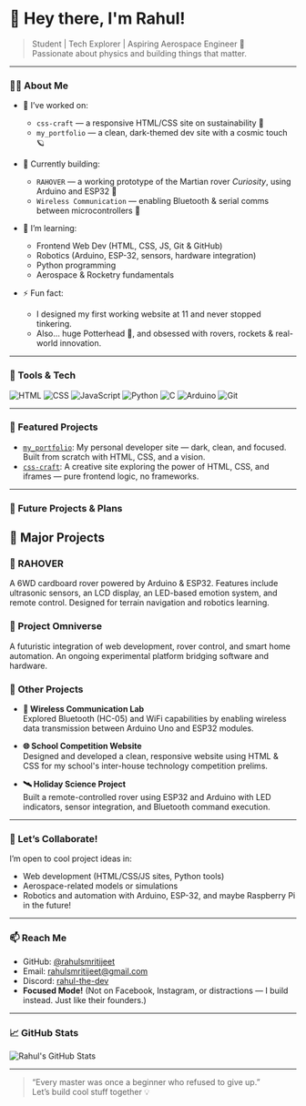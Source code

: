 # 👋 Hey there, I'm Rahul!

> Student | Tech Explorer | Aspiring Aerospace Engineer 🚀  
> Passionate about physics and building things that matter.

---

### 👨‍💻 About Me

- 🔭 I’ve worked on:
  - `css-craft` — a responsive HTML/CSS site on sustainability 🌿
  - `my_portfolio` — a clean, dark-themed dev site with a cosmic touch 🪐

- 🚧 Currently building:
  - `RAHOVER` — a working prototype of the Martian rover *Curiosity*, using Arduino and ESP32 🤖
  - `Wireless Communication` — enabling Bluetooth & serial comms between microcontrollers 📶

- 🌱 I’m learning:
  - Frontend Web Dev (HTML, CSS, JS, Git & GitHub)
  - Robotics (Arduino, ESP-32, sensors, hardware integration)
  - Python programming
  - Aerospace & Rocketry fundamentals
    
- ⚡ Fun fact:
  - I designed my first working website at 11 and never stopped tinkering.
  - Also... huge Potterhead 🧙, and obsessed with rovers, rockets & real-world innovation.

---

### 🧰 Tools & Tech

![HTML](https://img.shields.io/badge/HTML-E34F26?style=for-the-badge&logo=html5)
![CSS](https://img.shields.io/badge/CSS-1572B6?style=for-the-badge&logo=css3)
![JavaScript](https://img.shields.io/badge/JavaScript-F7DF1E?style=for-the-badge&logo=javascript&logoColor=black)
![Python](https://img.shields.io/badge/Python-3776AB?style=for-the-badge&logo=python)
![C](https://img.shields.io/badge/C-00599C?style=for-the-badge&logo=c&logoColor=white)
![Arduino](https://img.shields.io/badge/Arduino-00979D?style=for-the-badge&logo=arduino)
![Git](https://img.shields.io/badge/Git-F05032?style=for-the-badge&logo=git)

---

### 📌 Featured Projects

- [`my_portfolio`](https://rahulsmritijeet.github.io/my_portfolio): My personal developer site — dark, clean, and focused. Built from scratch with HTML, CSS, and a vision.
- [`css-craft`](https://github.com/rahulsmritijeet/css-craft): A creative site exploring the power of HTML, CSS, and iframes — pure frontend logic, no frameworks.

---

### 🌌 Future Projects & Plans

## 🚀 Major Projects

### 🤖 RAHOVER  
A 6WD cardboard rover powered by Arduino & ESP32. Features include ultrasonic sensors, an LCD display, an LED-based emotion system, and remote control. Designed for terrain navigation and robotics learning.

### 🌌 Project Omniverse  
A futuristic integration of web development, rover control, and smart home automation. An ongoing experimental platform bridging software and hardware.

### 🧪 Other Projects

- **📶 Wireless Communication Lab**  
  Explored Bluetooth (HC-05) and WiFi capabilities by enabling wireless data transmission between Arduino Uno and ESP32 modules.

- **🌐 School Competition Website**  
  Designed and developed a clean, responsive website using HTML & CSS for my school's inter-house technology competition prelims.

- **🛰️ Holiday Science Project**  
  Built a remote-controlled rover using ESP32 and Arduino with LED indicators, sensor integration, and Bluetooth command execution.

---

### 💬 Let’s Collaborate!

I’m open to cool project ideas in:
- Web development (HTML/CSS/JS sites, Python tools)
- Aerospace-related models or simulations
- Robotics and automation with Arduino, ESP-32, and maybe Raspberry Pi in the future!

---

### 📫 Reach Me

- GitHub: [@rahulsmritijeet](https://github.com/rahulsmritijeet)
- Email: rahulsmritijeet@gmail.com
- Discord: [rahul-the-dev](https://discord.com/users/rahul-the-dev)
- **Focused Mode!** (Not on Facebook, Instagram, or distractions — I build instead. Just like their founders.)

---

### 📈 GitHub Stats

![Rahul's GitHub Stats](https://github-readme-stats.vercel.app/api?username=rahulsmritijeet&show_icons=true&theme=tokyonight&hide=contribs&count_private=true)

---

> “Every master was once a beginner who refused to give up.”  
> Let’s build cool stuff together 💡

